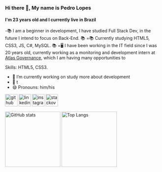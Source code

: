 ### Hi there 👋, My name is Pedro Lopes
#### I'm 23 years old and I currently live in Brazil


-📚 I am a beginner in development, I have studied Full Stack Dev, in the future I intend to focus on Back-End. 📚
=📚 Currently studying HTML5, CSS3, JS, C#, MySQL. 📚
=🖥️ I have been working in the IT field since I was 20 years old, currently working as a monitoring and development intern at [Atlas Governance](https://www.linkedin.com/company/atlas-governance), which I am having many opportunities to 

Skills: HTML5, CSS3.

- 🔭 I’m currently working on study more about development 
- 🤔 t 
- 😄 Pronouns: him/his 


[<img src='https://cdn.jsdelivr.net/npm/simple-icons@3.0.1/icons/github.svg' alt='github' height='40'>](https://github.com/Pherls)  [<img src='https://cdn.jsdelivr.net/npm/simple-icons@3.0.1/icons/linkedin.svg' alt='linkedin' height='40'>](https://www.linkedin.com/in/https://www.linkedin.com/in/pherls//)  [<img src='https://cdn.jsdelivr.net/npm/simple-icons@3.0.1/icons/instagram.svg' alt='instagram' height='40'>](https://www.instagram.com/https://www.instagram.com/pdrkz_//)  [<img src='https://cdn.jsdelivr.net/npm/simple-icons@3.0.1/icons/stackoverflow.svg' alt='stackoverflow' height='40'>](https://stackoverflow.com/users/https://stackoverflow.com/users/9809002/pherls)  

<img src="https://github-readme-stats.vercel.app/api?username=Pherls&show_icons=true" height='180' alt='GitHub stats'> <img src="https://github-readme-stats.vercel.app/api/top-langs/?username=Pherls" height='180' alt='Top Langs'>
